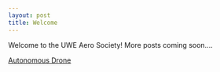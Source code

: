 ```yaml
---
layout: post
title: Welcome
---
```


Welcome to the UWE Aero Society! More posts coming soon....


[Autonomous Drone](/images/degree_show_autonomous_drone.pdf)
